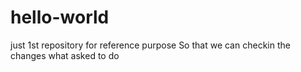 # hello-world
just 1st repository for reference purpose
So that we can checkin the changes what asked to do
